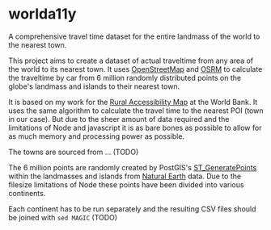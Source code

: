 # worlda11y
A comprehensive travel time dataset for the entire landmass of the world to the nearest town.

This project aims to create a dataset of actual traveltime from any area of the world to its nearest town. It uses 
[OpenStreetMap](https://osm.org) and [OSRM](http://project-osrm.org/) to calculate the traveltime by car from 
6 million randomly distributed points on the globe's landmass and islands to their nearest town. 

It is based on my work for the [Rural Accessibility Map](https://github.com/WorldBank-Transport/ram) at the World Bank. 
It uses the same algorithm to calculate the travel time to the nearest POI (town in our case). But due to the sheer amount
of data required and the limitations of Node and javascript it is as bare bones as possible to allow for as much memory 
and processing power as possible. 

The towns are sourced from ... (TODO)

The 6 million points are randomly created by PostGIS's 
[ST_GeneratePoints](https://postgis.net/docs/ST_GeneratePoints.html) within the landmasses and islands from 
[Natural Earth](https://www.naturalearthdata.com/) data. Due to the filesize limitations of Node these points have been
divided into various continents.

Each continent has to be run separately and the resulting CSV files should be joined with `sed MAGIC` (TODO) 
